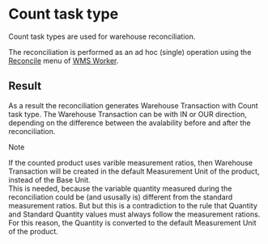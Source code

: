 # Count task type

Count task types are used for warehouse reconciliation.

The reconciliation is performed as an ad hoc (single) operation using the [Reconcile](xref:wms-worker-reconcile) menu of [WMS Worker](xref:wms-worker).

## Result

As a result the reconciliation generates Warehouse Transaction with Count task type. The Warehouse Transaction can be with IN or OUR direction, depending on the difference between the avalability before and after the reconciliation.

> [!NOTE]
> If the counted product uses varible measurement ratios, then Warehouse Transaction will be created in the default Measurement Unit of the product, instead of the Base Unit. <br/> This is needed, because the variable quantity measured during the reconciliation could be (and ususally is) different from the standard measurement ratios. But but this is a contradiction to the rule that Quantity and Standard Quantity values must always follow the measurement rations. For this reason, the Quantity is converted to the default Measurement Unit of the product.


